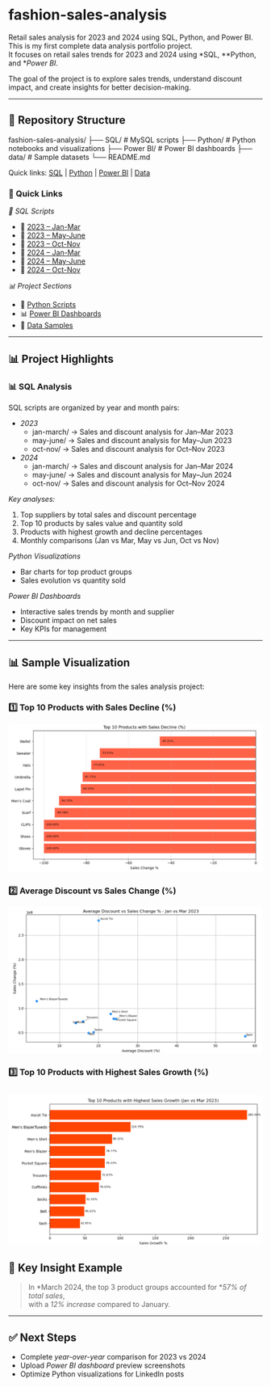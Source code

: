 # fashion-sales-analysis
Retail sales analysis for 2023 and 2024 using SQL, Python, and Power BI.
This is my first complete data analysis portfolio project.  
It focuses on retail sales trends for 2023 and 2024 using *SQL, **Python, and **Power BI*.

The goal of the project is to explore sales trends, understand discount impact, and create insights for better decision-making.

---

## 📂 Repository Structure

fashion-sales-analysis/
├── SQL/          # MySQL scripts
├── Python/       # Python notebooks and visualizations
├── Power BI/     # Power BI dashboards
├── data/         # Sample datasets
└── README.md

Quick links: [SQL](./SQL) | [Python](./Python) | [Power BI](./PowerBI) | [Data](./data)

### 🔗 Quick Links

*📂 SQL Scripts*  
- 📁 [2023 – Jan-Mar](sql/2023/jan-mar)  
- 📁 [2023 – May-June](sql/2023/may-june)  
- 📁 [2023 – Oct-Nov](sql/2023/oct-nov)  
- 📁 [2024 – Jan-Mar](sql/2024/jan-mar)  
- 📁 [2024 – May-June](sql/2024/may-june)  
- 📁 [2024 – Oct-Nov](sql/2024/oct-nov)  

*📊 Project Sections*  
- 🐍 [Python Scripts](Python)  
- 📊 [Power BI Dashboards](Power%20BI)  
- 📁 [Data Samples](data)
---

## 📊 Project Highlights

### 📊 SQL Analysis
SQL scripts are organized by year and month pairs:

- *2023*
  - jan-march/ → Sales and discount analysis for Jan–Mar 2023
  - may-june/ → Sales and discount analysis for May–Jun 2023
  - oct-nov/ → Sales and discount analysis for Oct–Nov 2023
- *2024*
  - jan-march/ → Sales and discount analysis for Jan–Mar 2024
  - may-june/ → Sales and discount analysis for May–Jun 2024
  - oct-nov/ → Sales and discount analysis for Oct–Nov 2024

*Key analyses:*
1. Top suppliers by total sales and discount percentage  
2. Top 10 products by sales value and quantity sold  
3. Products with highest growth and decline percentages  
4. Monthly comparisons (Jan vs Mar, May vs Jun, Oct vs Nov)  

*Python Visualizations*
- Bar charts for top product groups  
- Sales evolution vs quantity sold  

*Power BI Dashboards*
- Interactive sales trends by month and supplier  
- Discount impact on net sales  
- Key KPIs for management  

---

## 📊 Sample Visualization

Here are some key insights from the sales analysis project:

### 1️⃣ Top 10 Products with Sales Decline (%)
![Sales Decline](https://raw.githubusercontent.com/rolland1986/fashion-sales-analysis/refs/heads/main/images/Top%2010%20Products%20with%20Sales%20Decline%20(%25)%202023.png)

### 2️⃣ Average Discount vs Sales Change (%)
![Discount vs Sales Change](https://raw.githubusercontent.com/rolland1986/fashion-sales-analysis/refs/heads/main/images/average%20discount%20vs%20sales%20change%20%25%20(Jan%20vs%20Mar%202023).png)

### 3️⃣ Top 10 Products with Highest Sales Growth (%)
![Sales Growth](https://raw.githubusercontent.com/rolland1986/fashion-sales-analysis/refs/heads/main/images/top%2010%20products%20with%20highest%20sales%20growth%20(Jan%20vs%20Mar%202023).png)
---

## 🔹 Key Insight Example

> In *March 2024, the top 3 product groups accounted for **57% of total sales*,  
> with a *12% increase* compared to January.

---

## ✅ Next Steps

- Complete *year-over-year* comparison for 2023 vs 2024  
- Upload *Power BI dashboard* preview screenshots  
- Optimize Python visualizations for LinkedIn posts

